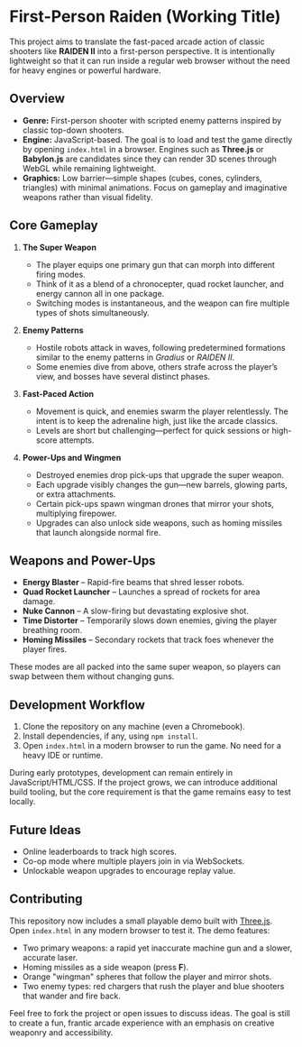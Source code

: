 # First-Person Raiden (Working Title)

This project aims to translate the fast-paced arcade action of classic shooters like **RAIDEN II** into a first-person perspective. It is intentionally lightweight so that it can run inside a regular web browser without the need for heavy engines or powerful hardware.

## Overview

- **Genre:** First-person shooter with scripted enemy patterns inspired by classic top-down shooters.
- **Engine:** JavaScript-based. The goal is to load and test the game directly by opening `index.html` in a browser. Engines such as **Three.js** or **Babylon.js** are candidates since they can render 3D scenes through WebGL while remaining lightweight.
- **Graphics:** Low barrier—simple shapes (cubes, cones, cylinders, triangles) with minimal animations. Focus on gameplay and imaginative weapons rather than visual fidelity.

## Core Gameplay

1. **The Super Weapon**
   - The player equips one primary gun that can morph into different firing modes.
   - Think of it as a blend of a chronocepter, quad rocket launcher, and energy cannon all in one package.
   - Switching modes is instantaneous, and the weapon can fire multiple types of shots simultaneously.

2. **Enemy Patterns**
   - Hostile robots attack in waves, following predetermined formations similar to the enemy patterns in *Gradius* or *RAIDEN II*.
   - Some enemies dive from above, others strafe across the player’s view, and bosses have several distinct phases.

3. **Fast-Paced Action**
   - Movement is quick, and enemies swarm the player relentlessly. The intent is to keep the adrenaline high, just like the arcade classics.
   - Levels are short but challenging—perfect for quick sessions or high-score attempts.

4. **Power-Ups and Wingmen**
   - Destroyed enemies drop pick-ups that upgrade the super weapon.
   - Each upgrade visibly changes the gun—new barrels, glowing parts, or extra attachments.
   - Certain pick-ups spawn wingman drones that mirror your shots, multiplying firepower.
   - Upgrades can also unlock side weapons, such as homing missiles that launch alongside normal fire.

## Weapons and Power-Ups

- **Energy Blaster** – Rapid-fire beams that shred lesser robots.
- **Quad Rocket Launcher** – Launches a spread of rockets for area damage.
- **Nuke Cannon** – A slow-firing but devastating explosive shot.
- **Time Distorter** – Temporarily slows down enemies, giving the player breathing room.
- **Homing Missiles** – Secondary rockets that track foes whenever the player fires.

These modes are all packed into the same super weapon, so players can swap between them without changing guns.

## Development Workflow

1. Clone the repository on any machine (even a Chromebook).
2. Install dependencies, if any, using `npm install`.
3. Open `index.html` in a modern browser to run the game. No need for a heavy IDE or runtime.

During early prototypes, development can remain entirely in JavaScript/HTML/CSS. If the project grows, we can introduce additional build tooling, but the core requirement is that the game remains easy to test locally.

## Future Ideas

- Online leaderboards to track high scores.
- Co-op mode where multiple players join in via WebSockets.
- Unlockable weapon upgrades to encourage replay value.

## Contributing

This repository now includes a small playable demo built with [Three.js](https://threejs.org/).
Open `index.html` in any modern browser to test it. The demo features:

* Two primary weapons: a rapid yet inaccurate machine gun and a slower, accurate laser.
* Homing missiles as a side weapon (press **F**).
* Orange "wingman" spheres that follow the player and mirror shots.
* Two enemy types: red chargers that rush the player and blue shooters that wander and fire back.

Feel free to fork the project or open issues to discuss ideas. The goal is still to create a fun, frantic arcade experience with an emphasis on creative weaponry and accessibility.

